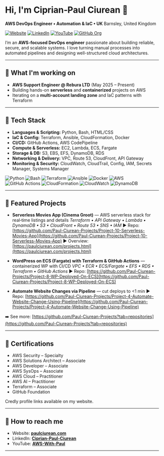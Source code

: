 # Hi, I'm Ciprian‑Paul Ciurean 👋

**AWS DevOps Engineer • Automation & IaC • UK**
Barnsley, United Kingdom

[![Website](https://img.shields.io/badge/Website-paulciurean.com-informational)](https://paulciurean.com)
[![LinkedIn](https://img.shields.io/badge/LinkedIn-ciprian--paul--ciurean-blue)](https://www.linkedin.com/in/ciprian-paul-ciurean-80386424b)
[![YouTube](https://img.shields.io/badge/YouTube-@Ciprian--Paul--Ciurean-red)](https://www.youtube.com/channel/UCM_jWOxIUqNNlhQZSl6YiNQ)
[![GitHub Org](https://img.shields.io/badge/Org-Paul--Ciurean--Projects-181717?logo=github)](https://github.com/Paul-Ciurean-Projects)

I’m an **AWS-focused DevOps engineer** passionate about building reliable, secure, and scalable systems. I love turning manual processes into automated pipelines and designing well-structured cloud architectures.

---

## 🔭 What I'm working on

* **AWS Support Engineer @ Rebura LTD** (May 2025 – Present)
* Building hands-on **serverless** and **containerized** projects on AWS
* Iterating on a **multi-account landing zone** and IaC patterns with Terraform

---

## 🧰 Tech Stack

* **Languages & Scripting:** Python, Bash, HTML/CSS
* **IaC & Config:** Terraform, Ansible, CloudFormation, Docker 
* **CI/CD:** GitHub Actions, AWS CodePipeline
* **Compute & Serverless:** EC2, Lambda, ECS, Fargate 
* **Storage & DB:** S3, EBS, EFS, DynamoDB, RDS 
* **Networking & Delivery:** VPC, Route 53, CloudFront, API Gateway 
* **Monitoring & Security:** CloudWatch, CloudTrail, Config, IAM, Secrets Manager, Systems Manager 


![Python](https://img.shields.io/badge/Python-3776AB?logo=python\&logoColor=white)
![Bash](https://img.shields.io/badge/Bash-121011?logo=gnu-bash\&logoColor=white)
![Terraform](https://img.shields.io/badge/Terraform-844FBA?logo=terraform\&logoColor=white)
![Ansible](https://img.shields.io/badge/Ansible-EE0000?logo=ansible\&logoColor=white)
![Docker](https://img.shields.io/badge/Docker-2496ED?logo=docker\&logoColor=white)
![AWS](https://img.shields.io/badge/AWS-232F3E?logo=amazon-aws\&logoColor=white)
![GitHub Actions](https://img.shields.io/badge/GitHub_Actions-2088FF?logo=github-actions\&logoColor=white)
![CloudFormation](https://img.shields.io/badge/CloudFormation-232F3E?logo=aws\&logoColor=white)
![CloudWatch](https://img.shields.io/badge/CloudWatch-232F3E?logo=amazonaws\&logoColor=white)
![DynamoDB](https://img.shields.io/badge/DynamoDB-4053D6?logo=amazondynamodb\&logoColor=white)


---

## 🚀 Featured Projects

* **Serverless Movies App (Cinema Groot)** — AWS serverless stack for real‑time listings and details
  *Terraform • API Gateway • Lambda • DynamoDB • S3 • CloudFront • Route 53 • SNS • IAM*
  ▶︎ Repo: [https://github.com/Paul-Ciurean-Projects/Project-10-Serverless-Movies-App](https://github.com/Paul-Ciurean-Projects/Project-10-Serverless-Movies-App)
  ▶︎ Overview: [https://paulciurean.com/projects.html](https://paulciurean.com/projects.html)

* **WordPress on ECS (Fargate) with Terraform & GitHub Actions** — containerized WP with CI/CD
  *VPC • ECR • ECS/Fargate • EFS • RDS • Terraform • GitHub Actions*
  ▶︎ Repo: [https://github.com/Paul-Ciurean-Projects/Project-8-WP-Deployed-On-ECS](https://github.com/Paul-Ciurean-Projects/Project-8-WP-Deployed-On-ECS)

* **Automate Website Changes via Pipeline** — cut deploys to <1 min
  ▶︎ Repo: [https://github.com/Paul-Ciurean-Projects/Project-4-Automate-Website-Change-Using-Pipeline](https://github.com/Paul-Ciurean-Projects/Project-4-Automate-Website-Change-Using-Pipeline)

➡️ See more: [https://github.com/Paul-Ciurean-Projects?tab=repositories](https://github.com/Paul-Ciurean-Projects?tab=repositories)

---

## 🏅 Certifications

* AWS Security – Specialty
* AWS Solutions Architect – Associate
* AWS Developer – Associate
* AWS SysOps – Associate
* AWS Cloud – Practitioner
* AWS AI – Practitioner
* Terraform – Associate
* GitHub Foundation

Credly profile links available on my website.

---

## 💬 How to reach me

* Website: **[paulciurean.com](https://paulciurean.com)**
* LinkedIn: **[Ciprian-Paul-Ciurean](https://www.linkedin.com/in/ciprian-paul-ciurean-80386424b/)**
* YouTube: **[AWS-With-Paul](https://www.youtube.com/@AWSwithPaul)**

---
